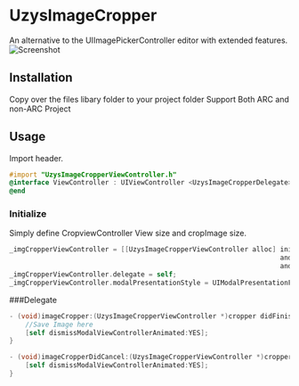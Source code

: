UzysImageCropper
================

An alternative to the UIImagePickerController editor with extended features.
![Screenshot](https://github.com/uzysjung/UzysImageCropper/raw/master/UzysImageCropper.png)

## Installation
Copy over the files libary folder to your project folder
Support Both ARC and non-ARC Project
## Usage

Import header.

``` objective-c
#import "UzysImageCropperViewController.h"
@interface ViewController : UIViewController <UzysImageCropperDelegate>
@end
```

### Initialize
Simply define CropviewController View size and cropImage size.

``` objective-c
_imgCropperViewController = [[UzysImageCropperViewController alloc] initWithImage:[UIImage imageNamed:@"Hyuna.jpg"] 
																	andframeSize:[UIScreen mainScreen].bounds.size 
																	andcropSize:CGSizeMake(1024, 580)];
_imgCropperViewController.delegate = self;
_imgCropperViewController.modalPresentationStyle = UIModalPresentationFullScreen;
```

###Delegate
``` objective-c
- (void)imageCropper:(UzysImageCropperViewController *)cropper didFinishCroppingWithImage:(UIImage *)image {
    //Save Image here
	[self dismissModalViewControllerAnimated:YES];
}

- (void)imageCropperDidCancel:(UzysImageCropperViewController *)cropper {
    [self dismissModalViewControllerAnimated:YES];
}
```
